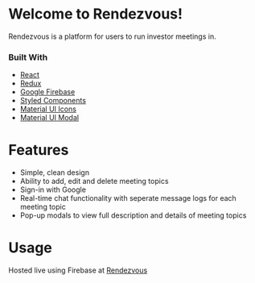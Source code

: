 # Welcome to Rendezvous!

Rendezvous is a platform for users to run investor meetings in.

### Built With

* [React](https://reactjs.org/docs/getting-started.html)
* [Redux](https://redux.js.org/)
* [Google Firebase](https://firebase.google.com/)
* [Styled Components](https://styled-components.com/)
* [Material UI Icons](https://mui.com/components/material-icons/)
* [Material UI Modal](https://mui.com/components/modal/)

# Features
* Simple, clean design
* Ability to add, edit and delete meeting topics
* Sign-in with Google
* Real-time chat functionality with seperate message logs for each meeting topic
* Pop-up modals to view full description and details of meeting topics

# Usage
Hosted live using Firebase at [Rendezvous](https://rendezvous-adatias.web.app/)
